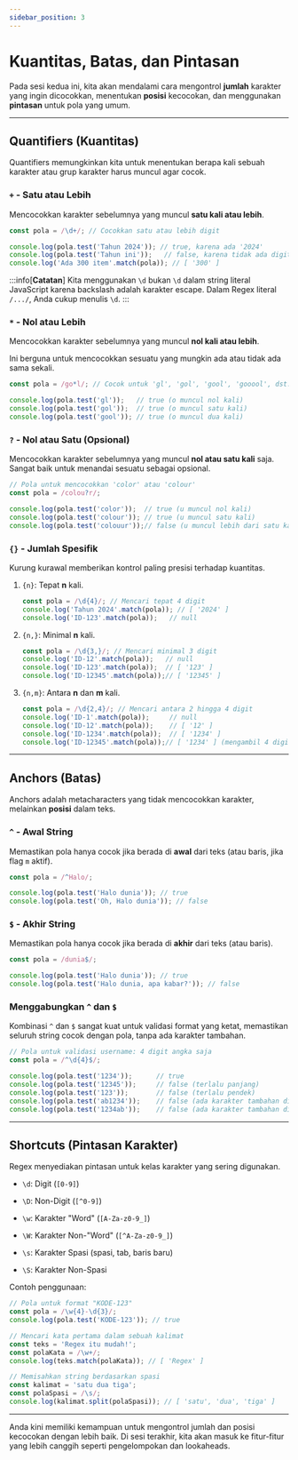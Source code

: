 ```yaml
---
sidebar_position: 3
---
```


# Kuantitas, Batas, dan Pintasan

Pada sesi kedua ini, kita akan mendalami cara mengontrol **jumlah** karakter yang ingin dicocokkan, menentukan **posisi** kecocokan, dan menggunakan **pintasan** untuk pola yang umum.

---

## Quantifiers (Kuantitas)

Quantifiers memungkinkan kita untuk menentukan berapa kali sebuah karakter atau grup karakter harus muncul agar cocok.

### `+` - Satu atau Lebih

Mencocokkan karakter sebelumnya yang muncul **satu kali atau lebih**.

```javascript
const pola = /\d+/; // Cocokkan satu atau lebih digit

console.log(pola.test('Tahun 2024')); // true, karena ada '2024'
console.log(pola.test('Tahun ini'));   // false, karena tidak ada digit sama sekali
console.log('Ada 300 item'.match(pola)); // [ '300' ]
```

:::info[**Catatan**]
Kita menggunakan `\d` bukan `\d` dalam string literal JavaScript karena backslash adalah karakter escape. Dalam Regex literal `/.../`, Anda cukup menulis `\d`.
:::

### `*` - Nol atau Lebih

Mencocokkan karakter sebelumnya yang muncul **nol kali atau lebih**.

Ini berguna untuk mencocokkan sesuatu yang mungkin ada atau tidak ada sama sekali.

```javascript
const pola = /go*l/; // Cocok untuk 'gl', 'gol', 'gool', 'gooool', dst.

console.log(pola.test('gl'));   // true (o muncul nol kali)
console.log(pola.test('gol'));  // true (o muncul satu kali)
console.log(pola.test('gool')); // true (o muncul dua kali)
```

### `?` - Nol atau Satu (Opsional)

Mencocokkan karakter sebelumnya yang muncul **nol atau satu kali** saja. Sangat baik untuk menandai sesuatu sebagai opsional.

```javascript
// Pola untuk mencocokkan 'color' atau 'colour'
const pola = /colou?r/;

console.log(pola.test('color'));  // true (u muncul nol kali)
console.log(pola.test('colour')); // true (u muncul satu kali)
console.log(pola.test('colouur'));// false (u muncul lebih dari satu kali)
```

### `{}` - Jumlah Spesifik

Kurung kurawal memberikan kontrol paling presisi terhadap kuantitas.

1.  `{n}`: Tepat **n** kali.
    ```javascript
    const pola = /\d{4}/; // Mencari tepat 4 digit
    console.log('Tahun 2024'.match(pola)); // [ '2024' ]
    console.log('ID-123'.match(pola));   // null
    ```

2.  `{n,}`: Minimal **n** kali.
    ```javascript
    const pola = /\d{3,}/; // Mencari minimal 3 digit
    console.log('ID-12'.match(pola));   // null
    console.log('ID-123'.match(pola));  // [ '123' ]
    console.log('ID-12345'.match(pola));// [ '12345' ]
    ```

3.  `{n,m}`: Antara **n** dan **m** kali.
    ```javascript
    const pola = /\d{2,4}/; // Mencari antara 2 hingga 4 digit
    console.log('ID-1'.match(pola));     // null
    console.log('ID-12'.match(pola));    // [ '12' ]
    console.log('ID-1234'.match(pola));  // [ '1234' ]
    console.log('ID-12345'.match(pola));// [ '1234' ] (mengambil 4 digit pertama)
    ```

---

## Anchors (Batas)

Anchors adalah metacharacters yang tidak mencocokkan karakter, melainkan **posisi** dalam teks.

### `^` - Awal String

Memastikan pola hanya cocok jika berada di **awal** dari teks (atau baris, jika flag `m` aktif).

```javascript
const pola = /^Halo/;

console.log(pola.test('Halo dunia')); // true
console.log(pola.test('Oh, Halo dunia')); // false
```

### `$` - Akhir String

Memastikan pola hanya cocok jika berada di **akhir** dari teks (atau baris).

```javascript
const pola = /dunia$/;

console.log(pola.test('Halo dunia')); // true
console.log(pola.test('Halo dunia, apa kabar?')); // false
```

### Menggabungkan `^` dan `$`

Kombinasi `^` dan `$` sangat kuat untuk validasi format yang ketat, memastikan seluruh string cocok dengan pola, tanpa ada karakter tambahan.

```javascript
// Pola untuk validasi username: 4 digit angka saja
const pola = /^\d{4}$/;

console.log(pola.test('1234'));      // true
console.log(pola.test('12345'));     // false (terlalu panjang)
console.log(pola.test('123'));       // false (terlalu pendek)
console.log(pola.test('ab1234'));    // false (ada karakter tambahan di awal)
console.log(pola.test('1234ab'));    // false (ada karakter tambahan di akhir)
```

---

## Shortcuts (Pintasan Karakter)

Regex menyediakan pintasan untuk kelas karakter yang sering digunakan.

-   `\d`: Digit (`[0-9]`)
-   `\D`: Non-Digit (`[^0-9]`)

-   `\w`: Karakter "Word" (`[A-Za-z0-9_]`)
-   `\W`: Karakter Non-"Word" (`[^A-Za-z0-9_]`)

-   `\s`: Karakter Spasi (spasi, tab, baris baru)
-   `\S`: Karakter Non-Spasi

Contoh penggunaan:

```javascript
// Pola untuk format "KODE-123"
const pola = /\w{4}-\d{3}/;
console.log(pola.test('KODE-123')); // true

// Mencari kata pertama dalam sebuah kalimat
const teks = 'Regex itu mudah!';
const polaKata = /\w+/;
console.log(teks.match(polaKata)); // [ 'Regex' ]

// Memisahkan string berdasarkan spasi
const kalimat = 'satu dua tiga';
const polaSpasi = /\s/;
console.log(kalimat.split(polaSpasi)); // [ 'satu', 'dua', 'tiga' ]
```

---

Anda kini memiliki kemampuan untuk mengontrol jumlah dan posisi kecocokan dengan lebih baik. Di sesi terakhir, kita akan masuk ke fitur-fitur yang lebih canggih seperti pengelompokan dan lookaheads.
